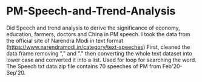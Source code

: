 # PM-Speech-and-Trend-Analysis
Did Speech and trend analysis to derive the significance of economy, education, farmers, doctors and China in PM speech. I took the data from the official site of Narendra Modi in text format (https://www.narendramodi.in/category/text-speeches)
First, cleaned the data frame removing "," and "." then converting the whole text dataset into lower case and converted it into a list. Used for loop for searching the word.
The Speech txt data.zip file contains 70 speeches of PM from Feb'20-Sep'20.
